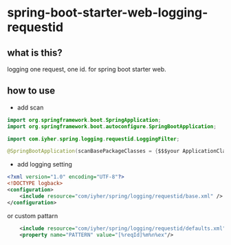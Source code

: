 # spring-boot-starter-web-logging-requestid

## what is this?
logging one request, one id.
for spring boot starter web.

## how to use
* add scan
```java
import org.springframework.boot.SpringApplication;
import org.springframework.boot.autoconfigure.SpringBootApplication;

import com.iyher.spring.logging.requestid.LoggingFilter;

@SpringBootApplication(scanBasePackageClasses = {$$$your ApplicationClass$$$,LoggingFilter.class})
```
* add logging setting
```xml
<?xml version="1.0" encoding="UTF-8"?>
<!DOCTYPE logback>
<configuration>
	<include resource="com/iyher/spring/logging/requestid/base.xml" />
</configuration>
```

or custom pattarn
```xml
	<include resource="com/iyher/spring/logging/requestid/defaults.xml" />
	<property name="PATTERN" value="[%reqId]%m%n%ex"/>
```
